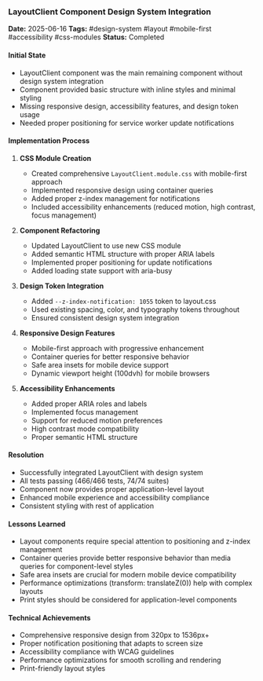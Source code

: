 ### LayoutClient Component Design System Integration
**Date:** 2025-06-16
**Tags:** #design-system #layout #mobile-first #accessibility #css-modules
**Status:** Completed

#### Initial State
- LayoutClient component was the main remaining component without design system integration
- Component provided basic structure with inline styles and minimal styling
- Missing responsive design, accessibility features, and design token usage
- Needed proper positioning for service worker update notifications

#### Implementation Process
1. **CSS Module Creation**
   - Created comprehensive `LayoutClient.module.css` with mobile-first approach
   - Implemented responsive design using container queries
   - Added proper z-index management for notifications
   - Included accessibility enhancements (reduced motion, high contrast, focus management)

2. **Component Refactoring**
   - Updated LayoutClient to use new CSS module
   - Added semantic HTML structure with proper ARIA labels
   - Implemented proper positioning for update notifications
   - Added loading state support with aria-busy

3. **Design Token Integration**
   - Added `--z-index-notification: 1055` token to layout.css
   - Used existing spacing, color, and typography tokens throughout
   - Ensured consistent design system integration

4. **Responsive Design Features**
   - Mobile-first approach with progressive enhancement
   - Container queries for better responsive behavior
   - Safe area insets for mobile device support
   - Dynamic viewport height (100dvh) for mobile browsers

5. **Accessibility Enhancements**
   - Added proper ARIA roles and labels
   - Implemented focus management
   - Support for reduced motion preferences
   - High contrast mode compatibility
   - Proper semantic HTML structure

#### Resolution
- Successfully integrated LayoutClient with design system
- All tests passing (466/466 tests, 74/74 suites)
- Component now provides proper application-level layout
- Enhanced mobile experience and accessibility compliance
- Consistent styling with rest of application

#### Lessons Learned
- Layout components require special attention to positioning and z-index management
- Container queries provide better responsive behavior than media queries for component-level styles
- Safe area insets are crucial for modern mobile device compatibility
- Performance optimizations (transform: translateZ(0)) help with complex layouts
- Print styles should be considered for application-level components

#### Technical Achievements
- Comprehensive responsive design from 320px to 1536px+
- Proper notification positioning that adapts to screen size
- Accessibility compliance with WCAG guidelines
- Performance optimizations for smooth scrolling and rendering
- Print-friendly layout styles
